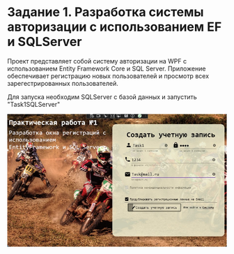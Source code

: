<h1>Задание 1. Разработка системы авторизации с использованием EF и SQLServer</h1>
<p>Проект представляет собой систему авторизации на WPF с использованием Entity Framework Core и SQL Server. Приложение обеспечивает регистрацию новых пользователей и просмотр всех зарегестрированных пользователей.</p>
<p>Для запуска необходим SQLServer с базой данных и запустить "Task1SQLServer"</p>
<img src="screenshots/1.jpg">


 
